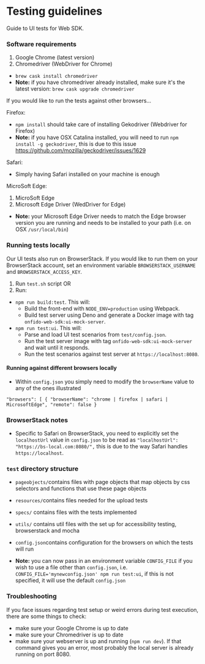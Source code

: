 # Testing guidelines

Guide to UI tests for Web SDK.

### Software requirements

1. Google Chrome (latest version)
2. Chromedriver (WebDriver for Chrome)

- `brew cask install chromedriver`
- **Note:** if you have chromedriver already installed, make sure it's the latest version: `brew cask upgrade chromedriver`

If you would like to run the tests against other browsers...

Firefox:

- `npm install` should take care of installing Gekodriver (Webdriver for Firefox)
- **Note:** if you have OSX Catalina installed, you will need to run `npm install -g geckodriver`, this is due to this
  issue https://github.com/mozilla/geckodriver/issues/1629
  <br/>

Safari:

- Simply having Safari installed on your machine is enough<br/>

MicroSoft Edge:

1. MicroSoft Edge
2. Microsoft Edge Driver (WedDriver for Edge)

- **Note:** your Microsoft Edge Driver needs to match the Edge browser version you are running and needs to be installed
  to your path (i.e. on OSX `/usr/local/bin`)

### Running tests locally

Our UI tests also run on BrowserStack. If you would like to run them on your BrowserStack account, set an environment variable `BROWSERSTACK_USERNAME` and `BROWSERSTACK_ACCESS_KEY`.

1. Run `test.sh` script OR
2. Run:

- `npm run build:test`. This will:
  - Build the front-end with `NODE_ENV=production` using Webpack.
  - Build test server using Deno and generate a Docker image with tag `onfido-web-sdk:ui-mock-server`.
- `npm run test:ui`. This will:
  - Parse and load UI test scenarios from `test/config.json`.
  - Run the test server image with tag `onfido-web-sdk:ui-mock-server` and wait until it responds.
  - Run the test scenarios against test server at `https://localhost:8080`.

#### Running against different browsers locally

- Within `config.json` you simply need to modify the `browserName` value to any of the ones illustrated

`"browsers": [ { "browserName": "chrome | firefox | safari | MicrosoftEdge", "remote": false }`

### BrowserStack notes

- Specific to Safari on BrowserStack, you need to explicitly set the `localhostUrl` value in `config.json` to
  be read as `"localhostUrl": "https://bs-local.com:8080/",` this is due to the way Safari handles `https://localhost`.

### `test` directory structure

- `pageobjects/`contains files with page objects that map objects by css selectors and functions that use these page objects
- `resources/`contains files needed for the upload tests
- `specs/` contains files with the tests implemented
- `utils/` contains util files with the set up for accessibility testing, browserstack and mocha
- `config.json`contains configuration for the browsers on which the tests will run

- **Note:** you can now pass in an environment variable `CONFIG_FILE` if you wish to use a file other than `config.json`,
  i.e. `CONFIG_FILE='mynewconfig.json' npm run test:ui`, if this is not specified, it will use the default `config.json`

### Troubleshooting

If you face issues regarding test setup or weird errors during test execution, there are some things to check:

- make sure your Google Chrome is up to date
- make sure your Chromedriver is up to date
- make sure your webserver is up and running (`npm run dev`). If that command gives you an error, most probably the local server is already running on port 8080.
